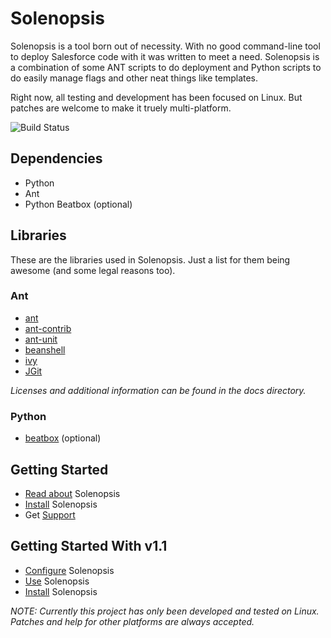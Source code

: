 # Solenopsis

Solenopsis is a tool born out of necessity. With no good command-line tool to deploy Salesforce code with it was written to meet a need. Solenopsis is a combination of some ANT scripts to do deployment and Python scripts to do easily manage flags and other neat things like templates.

Right now, all testing and development has been focused on Linux. But patches are welcome to make it truely multi-platform.

![Build Status](http://flossware.no-ip.org:58080/buildStatus/icon?job=Solenopsis-Ant&style=plastic)

## Dependencies
+ Python
+ Ant
+ Python Beatbox (optional)

## Libraries
These are the libraries used in Solenopsis.  Just a list for them being awesome (and some legal reasons too).

### Ant
+ [ant](http://ant.apache.org/index.html/)
+ [ant-contrib](http://ant-contrib.sourceforge.net/)
+ [ant-unit](http://ant.apache.org/antlibs/antunit/)
+ [beanshell](http://www.beanshell.org/manual/bsf.html) 
+ [ivy](http://ant.apache.org/ivy/)
+ [JGit](http://www.eclipse.org/jgit)

_Licenses and additional information can be found in the docs directory._

### Python
+ [beatbox](http://code.google.com/p/salesforce-beatbox/) (optional)

## Getting Started
+ [Read about](https://github.com/solenopsis/Solenopsis/wiki/Solenopsis) Solenopsis
+ [Install](https://github.com/solenopsis/Solenopsis/wiki/Installation) Solenopsis
+ Get [Support](https://github.com/solenopsis/Solenopsis/blob/master/SUPPORT.md)

## Getting Started With v1.1
+ [Configure](https://github.com/solenopsis/Solenopsis/wiki/1.1-Configuration) Solenopsis
+ [Use](https://github.com/solenopsis/Solenopsis/wiki/1.1-Usage---Python) Solenopsis
+ [Install](https://github.com/solenopsis/Solenopsis/wiki/1.1-Installation) Solenopsis

_NOTE: Currently this project has only been developed and tested on Linux.  Patches and help for other platforms are always accepted._
